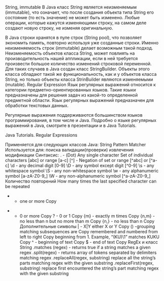 String, immutable
В Java класс String является неизменяемым (immutable), что означает, что после создания объекта типа String его состояние (то есть значение) не может быть изменено. Любые операции, которые кажутся изменяющими строку, на самом деле создают новую строку, не изменяя оригинальную.

В Java строки хранятся в пуле строк (String pool), что позволяет экономить память, повторно используя уже созданные строки. Именно неизменяемость строк (immutable) делает возможным такой подход.
Неизменяемость объектов класса String, может повлиять на производительность нашей аппликации, если в ней требуется произвести большое количество изменений строковой переменной. Для таких случаев в Java создан класс StringBuilder. Объекты этого класса обладают такой же функциональность, как и у объектов класса String, но только объекты класса StrinBuilder являются изменяемыми (mutable).
Regular Expression
Язык регулярных выражений относится к категории предметно-ориентированных языков. Такие языки предназначены для решения задач из какой-то определенной предметной области. Язык регулярных выражений предназначен для обработки текстовых данных.

Регулярные выражения поддерживаются большинством языков программирования, в том числе и Java. Подробно о языке регулярных выражений в Java, смотрите в презентации и в Java Tutorials.

Java Tutorials. Regular Expressions

Применяется для следующих классов Java:
String
Pattern
Matcher
Используется для:
поиска
валидации(проверки)
извлечения
модификации
Синтаксис:
. - (Dot) Any single character
Set of individual characters [abc] or range [a-c]
[^] - Negation of set or range [^abc] or [^a-c]
\d - any decimal digit [0-9]
\D - any symbol except digit [^0-9]
\s - any whitespace symbol
\S - any non-whitespace symbol
\w - any alphanumeric symbol [a-zA-Z0-9_]
\W - any non-alphanumeric symbol [^a-zA-Z0-9_]
Количество повторений
How many times the last specified character can be repeated

+ - one or more
    Copy
* - 0 or more
    Copy
    ? - 0 or 1
    Copy
    {m} - exactly m times
    Copy
    {n,m} - no less than n but no more than m
    Copy
    {n,} - no less than n
    Copy
    Дополнительные символы
    | - X|Y either X or Y
    Copy
    () -grouping matching subsequences are
    Copy
    remembered and numbered from left to right
    Copy
    beginning from 1. Example, “(KU)\1” matches KUKU
    Copy
    ^ - beginning of text
    Copy
    $ - end of text
    Copy
    RegEx и класс String
    .matches (regex) - returns true if a string matches a given regex
    .split(regex) - returns array of tokens separated by delimiters matching regex
    .replaceAll(regex, substring) replace all the string’s parts matching regex with the given substring
    .replaceFirst(regex, substring) replace first encountered the string’s part matching regex with the given substring